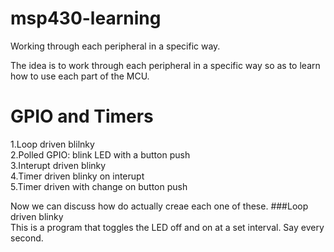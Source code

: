 # msp430-learning
Working through each peripheral in a specific way.  

The idea is to work through each peripheral in a specific way so as to learn 
how to use each part of the MCU. 
# GPIO and Timers
1.Loop driven blilnky  
2.Polled GPIO: blink LED with a button push  
3.Interupt driven blinky  
4.Timer driven blinky on interupt  
5.Timer driven with change on button push  

Now we can discuss how do actually creae each one of these. 
###Loop driven blinky  
This is a program that toggles the LED off and on at a set interval. Say every second. 
